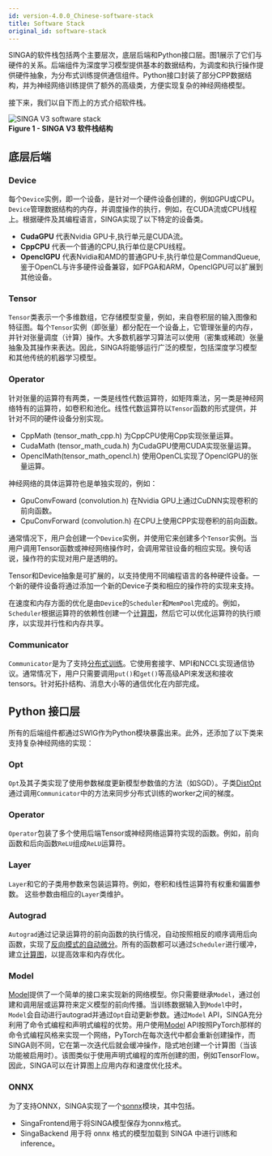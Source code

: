 ```yaml
---
id: version-4.0.0_Chinese-software-stack
title: Software Stack
original_id: software-stack
---
```


<!--- Licensed to the Apache Software Foundation (ASF) under one or more contributor license agreements.  See the NOTICE file distributed with this work for additional information regarding copyright ownership.  The ASF licenses this file to you under the Apache License, Version 2.0 (the "License"); you may not use this file except in compliance with the License.  You may obtain a copy of the License at http://www.apache.org/licenses/LICENSE-2.0 Unless required by applicable law or agreed to in writing, software distributed under the License is distributed on an "AS IS" BASIS, WITHOUT WARRANTIES OR CONDITIONS OF ANY KIND, either express or implied.  See the License for the specific language governing permissions and limitations under the License.  -->

SINGA的软件栈包括两个主要层次，底层后端和Python接口层。图1展示了它们与硬件的关系。后端组件为深度学习模型提供基本的数据结构，为调度和执行操作提供硬件抽象，为分布式训练提供通信组件。Python接口封装了部分CPP数据结构，并为神经网络训练提供了额外的高级类，方便实现复杂的神经网络模型。

接下来，我们以自下而上的方式介绍软件栈。

![SINGA V3 software stack](assets/singav3.1-sw.png) <br/> **Figure 1 - SINGA V3
软件栈结构**

## 底层后端

### Device

每个`Device`实例，即一个设备，是针对一个硬件设备创建的，例如GPU或CPU。`Device`管理数据结构的内存，并调度操作的执行，例如，在CUDA流或CPU线程上。根据硬件及其编程语言，SINGA实现了以下特定的设备类。

- **CudaGPU** 代表Nvidia GPU卡,执行单元是CUDA流。
- **CppCPU** 代表一个普通的CPU,执行单位是CPU线程。
- **OpenclGPU** 代表Nvidia和AMD的普通GPU卡,执行单位是CommandQueue,鉴于OpenCL与许多硬件设备兼容，如FPGA和ARM，OpenclGPU可以扩展到其他设备。

### Tensor

`Tensor`类表示一个多维数组，它存储模型变量，例如，来自卷积层的输入图像和特征图。每个`Tensor`实例（即张量）都分配在一个设备上，它管理张量的内存，并针对张量调度（计算）操作。大多数机器学习算法可以使用（密集或稀疏）张量抽象及其操作来表达。因此，SINGA将能够运行广泛的模型，包括深度学习模型和其他传统的机器学习模型。

### Operator

针对张量的运算符有两类，一类是线性代数运算符，如矩阵乘法，另一类是神经网络特有的运算符，如卷积和池化。线性代数运算符以`Tensor`函数的形式提供，并针对不同的硬件设备分别实现。

- CppMath (tensor_math_cpp.h) 为CppCPU使用Cpp实现张量运算。
- CudaMath (tensor_math_cuda.h) 为CudaGPU使用CUDA实现张量运算。
- OpenclMath(tensor_math_opencl.h) 使用OpenCL实现了OpenclGPU的张量运算。

神经网络的具体运算符也是单独实现的，例如：

- GpuConvFoward (convolution.h) 在Nvidia GPU上通过CuDNN实现卷积的前向函数。
- CpuConvForward (convolution.h) 在CPU上使用CPP实现卷积的前向函数。

通常情况下，用户会创建一个`Device`实例，并使用它来创建多个`Tensor`实例。当用户调用Tensor函数或神经网络操作时，会调用常驻设备的相应实现。换句话说，操作符的实现对用户是透明的。

Tensor和Device抽象是可扩展的，以支持使用不同编程语言的各种硬件设备。一个新的硬件设备将通过添加一个新的Device子类和相应的操作符的实现来支持。

在速度和内存方面的优化是由`Device`的`Scheduler`和`MemPool`完成的。例如，`Scheduler`根据运算符的依赖性创建一个[计算图](./graph)，然后它可以优化运算符的执行顺序，以实现并行性和内存共享。

### Communicator

`Communicator`是为了支持[分布式训练](./dist-train)。它使用套接字、MPI和NCCL实现通信协议。通常情况下，用户只需要调用`put()`和`get()`等高级API来发送和接收tensors。针对拓扑结构、消息大小等的通信优化在内部完成。

## Python 接口层

所有的后端组件都通过SWIG作为Python模块暴露出来。此外，还添加了以下类来支持复杂神经网络的实现：

### Opt

`Opt`及其子类实现了使用参数梯度更新模型参数值的方法（如SGD）。子类[DistOpt](./dist-train)通过调用`Communicator`中的方法来同步分布式训练的worker之间的梯度。

### Operator

`Operator`包装了多个使用后端Tensor或神经网络运算符实现的函数。例如，前向函数和后向函数`ReLU`组成`ReLU`运算符。

### Layer

`Layer`和它的子类用参数来包装运算符。例如，卷积和线性运算符有权重和偏置参数。 这些参数由相应的`Layer`类维护。

### Autograd


`Autograd`通过记录运算符的前向函数的执行情况，自动按照相反的顺序调用后向函数，实现了[反向模式的自动微分](https://rufflewind.com/2016-12-30/reverse-mode-automatic-differentiation)。所有的函数都可以通过`Scheduler`进行缓冲，建立[计算图](./graph)，以提高效率和内存优化。

### Model


[Model](./graph)提供了一个简单的接口来实现新的网络模型。你只需要继承`Model`，通过创建和调用层或运算符来定义模型的前向传播。当训练数据输入到`Model`中时，`Model`会自动进行autograd并通过`Opt`自动更新参数。通过`Model` API，SINGA充分利用了命令式编程和声明式编程的优势。用户使用[Model](./graph) API按照PyTorch那样的命令式编程风格来实现一个网络，PyTorch在每次迭代中都会重新创建操作，而SINGA则不同，它在第一次迭代后就会缓冲操作，隐式地创建一个计算图（当该功能被启用时）。该图类似于使用声明式编程的库所创建的图，例如TensorFlow。因此，SINGA可以在计算图上应用内存和速度优化技术。

### ONNX


为了支持ONNX，SINGA实现了一个[sonnx](./onnx)模块，其中包括。

- SingaFrontend用于将SINGA模型保存为onnx格式。
- SingaBackend 用于将 onnx 格式的模型加载到 SINGA 中进行训练和inference。
